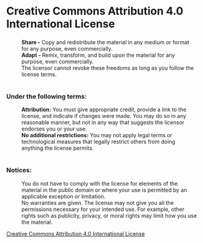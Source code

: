 <h1>Creative Commons Attribution 4.0 International License</h1>

<dl>
  <dt><h3></You are free to:<h3></dt>
  <dd><b>Share - </b> Copy and redistribute the material in any medium or format for any purpose, even commercially.</dd>
  <dd><b>Adapt - </b> Remix, transform, and build upon the material for any purpose, even commercially.</dd>
  <dd>The licensor cannot revoke these freedoms as long as you follow the license terms.</dd>

  <dt><br><h3>Under the following terms:</h3></dt>
  <dd><b>Attribution:</b> You must give appropriate credit, provide a link to the license, and indicate if changes were made. You may do so in any reasonable manner, but not in any way that suggests the licensor endorses you or your use.</dd>
  <dd><b>No additional restrictions:</b> You may not apply legal terms or technological measures that legally restrict others from doing anything the license permits.</dd>

  <dt><br><h3>Notices:</h3></dt>
  <dd>You do not have to comply with the license for elements of the material in the public domain or where your use is permitted by an applicable exception or limitation.</dd>
  <dd>No warranties are given. The license may not give you all the permissions necessary for your intended use. For example, other rights such as publicity, privacy, or moral rights may limit how you use the material.</dd>
</dl>

<a href="http://creativecommons.org/licenses/by/4.0/">Creative Commons Attribution 4.0 International License</a>

